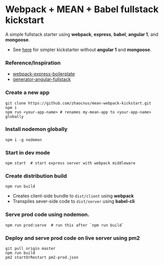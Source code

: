 # Webpack + MEAN + Babel fullstack kickstart

A simple fullstack starter using **webpack**, **express**, **babel**, **angular 1**, and **mongoose**.

  * See [here](https://github.com/christianalfoni/webpack-express-boilerplate) for simpler kickstarter without **angular 1** and **mongoose**.

### Reference/Inspiration
  * [webpack-express-boilerplate](https://github.com/christianalfoni/webpack-express-boilerplate)
  * [generator-angular-fullstack](https://github.com/angular-fullstack/generator-angular-fullstack)


### Create a new app
  ```
  git clone https://github.com/zhaocnus/mean-webpack-kickstart.git
  npm i
  npm run <your-app-name> # renames my-mean-app to <your-app-name> globally
  ```

### Install nodemon globally
  ```
  npm i -g nodemon
  ```

### Start in dev mode
  ```
  npm start  # start express server with webpack middleware
  ```

### Create distribution build
  ```
  npm run build
  ```

* Creates client-side bundle to `dist/client` using **webpack**
* Transpiles sever-side code to `dist/server` using **babel-cli**

### Serve prod code using **nodemon**.
  ```
  npm run prod:serve  # run this after `npm run build`
  ```


### Deploy and serve prod code on live server using **pm2**
  ```
  git pull origin master
  npm run build
  pm2 startOrRestart pm2-prod.json
  ```